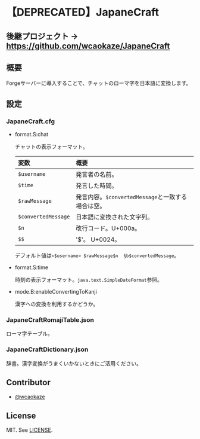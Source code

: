 # 【DEPRECATED】JapaneCraft
## 後継プロジェクト -> https://github.com/wcaokaze/JapaneCraft

概要
--------------------------------------------------------------------------------
Forgeサーバーに導入することで、チャットのローマ字を日本語に変換します。

設定
--------------------------------------------------------------------------------
### JapaneCraft.cfg

- format.S:chat

    チャットの表示フォーマット。

    | 変数                  | 概要                                              |
    | :-------------------- | :-----------------------------------------------  |
    | `$username`           | 発言者の名前。                                    |
    | `$time`               | 発言した時間。                                    |
    | `$rawMessage`         | 発言内容。`$convertedMessage`と一致する場合は空。 |
    | `$convertedMessage`   | 日本語に変換された文字列。                        |
    | `$n`                  | 改行コード。U+000a。                              |
    | `$$`                  | '$'。 U+0024。                                    |

    デフォルト値は`<$username> $rawMessage$n  §b$convertedMessage`。

- format.S:time

    時刻の表示フォーマット。`java.text.SimpleDateFormat`参照。

- mode.B:enableConvertingToKanji

    漢字への変換を利用するかどうか。

### JapaneCraftRomajiTable.json

ローマ字テーブル。

### JapaneCraftDictionary.json

辞書。漢字変換がうまくいかないときにご活用ください。

Contributor
--------------------------------------------------------------------------------
- [@wcaokaze](https://github.com/wcaokaze)

License
--------------------------------------------------------------------------------
MIT. See [LICENSE](LICENSE).
